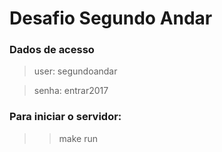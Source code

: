# Desafio Segundo Andar

### Dados de acesso
> user: segundoandar

> senha: entrar2017

### Para iniciar o servidor:
>> make run